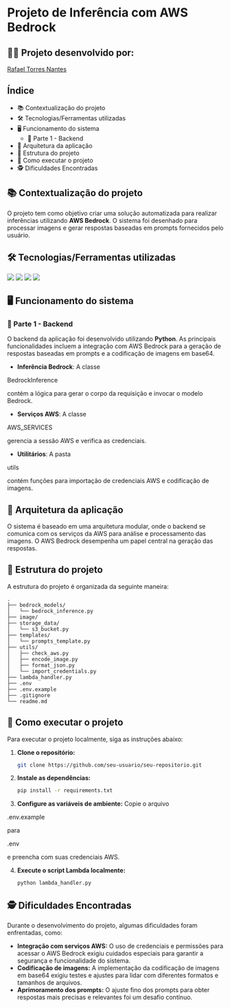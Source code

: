 # Projeto de Inferência com AWS Bedrock

## 👨‍💻 Projeto desenvolvido por:
[Rafael Torres Nantes](https://github.com/rafael-torres-nantes)

## Índice

* 📚 Contextualização do projeto
* 🛠️ Tecnologias/Ferramentas utilizadas
* 🖥️ Funcionamento do sistema
   * 🧩 Parte 1 - Backend
* 🔀 Arquitetura da aplicação
* 📁 Estrutura do projeto
* 📌 Como executar o projeto
* 🕵️ Dificuldades Encontradas

## 📚 Contextualização do projeto

O projeto tem como objetivo criar uma solução automatizada para realizar inferências utilizando **AWS Bedrock**. O sistema foi desenhado para processar imagens e gerar respostas baseadas em prompts fornecidos pelo usuário.

## 🛠️ Tecnologias/Ferramentas utilizadas

[<img src="https://img.shields.io/badge/Python-3776AB?logo=python&logoColor=white">](https://www.python.org/)
[<img src="https://img.shields.io/badge/Visual_Studio_Code-007ACC?logo=visual-studio-code&logoColor=white">](https://code.visualstudio.com/)
[<img src="https://img.shields.io/badge/Boto3-0073BB?logo=amazonaws&logoColor=white">](https://boto3.amazonaws.com/v1/documentation/api/latest/index.html)
[<img src="https://img.shields.io/badge/Dotenv-ECD53F?logo=dotenv&logoColor=white">](https://pypi.org/project/python-dotenv/)

## 🖥️ Funcionamento do sistema

### 🧩 Parte 1 - Backend

O backend da aplicação foi desenvolvido utilizando **Python**. As principais funcionalidades incluem a integração com AWS Bedrock para a geração de respostas baseadas em prompts e a codificação de imagens em base64.

* **Inferência Bedrock**: A classe 

BedrockInference

 contém a lógica para gerar o corpo da requisição e invocar o modelo Bedrock.
* **Serviços AWS**: A classe 

AWS_SERVICES

 gerencia a sessão AWS e verifica as credenciais.
* **Utilitários**: A pasta 

utils

 contém funções para importação de credenciais AWS e codificação de imagens.

## 🔀 Arquitetura da aplicação

O sistema é baseado em uma arquitetura modular, onde o backend se comunica com os serviços da AWS para análise e processamento das imagens. O AWS Bedrock desempenha um papel central na geração das respostas.

## 📁 Estrutura do projeto

A estrutura do projeto é organizada da seguinte maneira:

```
.
├── bedrock_models/
│   └── bedrock_inference.py
├── image/
├── storage_data/
│   └── s3_bucket.py
├── templates/
│   └── prompts_template.py
├── utils/
│   ├── check_aws.py
│   ├── encode_image.py
│   ├── format_json.py
│   └── import_credentials.py
├── lambda_handler.py
├── .env
├── .env.example
├── .gitignore
└── readme.md
```

## 📌 Como executar o projeto

Para executar o projeto localmente, siga as instruções abaixo:

1. **Clone o repositório:**
   ```bash
   git clone https://github.com/seu-usuario/seu-repositorio.git
   ```

2. **Instale as dependências:**
   ```bash
   pip install -r requirements.txt
   ```

3. **Configure as variáveis de ambiente:**
   Copie o arquivo 

.env.example

 para 

.env

 e preencha com suas credenciais AWS.

4. **Execute o script Lambda localmente:**
   ```bash
   python lambda_handler.py
   ```

## 🕵️ Dificuldades Encontradas

Durante o desenvolvimento do projeto, algumas dificuldades foram enfrentadas, como:

- **Integração com serviços AWS:** O uso de credenciais e permissões para acessar o AWS Bedrock exigiu cuidados especiais para garantir a segurança e funcionalidade do sistema.
- **Codificação de imagens:** A implementação da codificação de imagens em base64 exigiu testes e ajustes para lidar com diferentes formatos e tamanhos de arquivos.
- **Aprimoramento dos prompts:** O ajuste fino dos prompts para obter respostas mais precisas e relevantes foi um desafio contínuo.